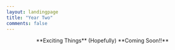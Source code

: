 ```yaml
---
layout: landingpage
title: "Year Two"
comments: false
---
```

<p align="center"> **Exciting Things** (Hopefully) **Coming Soon!!** </p>
